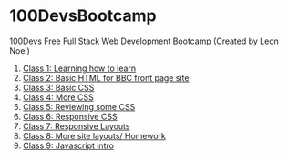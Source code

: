 # 100DevsBootcamp
100Devs Free Full Stack Web Development Bootcamp (Created by Leon Noel)

<ol>
  <li><a href="https://www.coursera.org/learn/learning-how-to-learn">Class 1: Learning how to learn</a></li>
   <li><a href="https://github.com/ArnoldPires/100DevsBootcamp/tree/main/class02-materials/bbc-site">Class 2: Basic HTML for BBC front page site</a></li>
   <li><a href="https://github.com/ArnoldPires/100DevsBootcamp/tree/main/class03-materials">Class 3: Basic CSS</a></li>
   <li><a href="https://github.com/ArnoldPires/100DevsBootcamp/tree/main/class04-materials">Class 4: More CSS</a></li>
   <li><a href="https://github.com/ArnoldPires/100DevsBootcamp/tree/main/class05-materials"> Class 5: Reviewing some CSS</a></li>
   <li><a href="https://github.com/ArnoldPires/100DevsBootcamp/tree/main/class06-materials"> Class 6: Responsive CSS</a></li>
   <li><a href="https://github.com/ArnoldPires/100DevsBootcamp/tree/main/class07-materials"> Class 7: Responsive Layouts</a></li>
   <li><a href="https://github.com/ArnoldPires/100DevsBootcamp/tree/main/class08-materials"> Class 8: More site layouts/ Homework</a></li>
   <li><a href="https://github.com/ArnoldPires/100DevsBootcamp/tree/main/class09-materials"> Class 9: Javascript intro</a></li>
 </ol>
